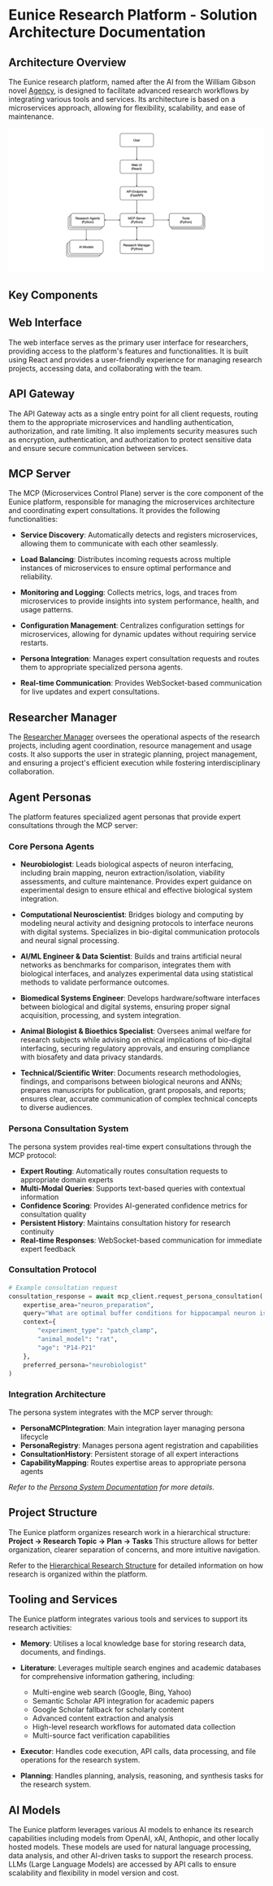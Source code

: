 # Eunice Research Platform - Solution Architecture Documentation

## Architecture Overview

The Eunice research platform, named after the AI from the William Gibson novel [Agency](<https://en.wikipedia.org/wiki/Agency_(novel)>), is designed to facilitate advanced research workflows by integrating various tools and services. Its architecture is based on a microservices approach, allowing for flexibility, scalability, and ease of maintenance.

![Architecture Diagram](Architecture.jpeg)

## Key Components

## Web Interface

The web interface serves as the primary user interface for researchers, providing access to the platform's features and functionalities. It is built using React and provides a user-friendly experience for managing research projects, accessing data, and collaborating with the team.

## API Gateway

The API Gateway acts as a single entry point for all client requests, routing them to the appropriate microservices and handling authentication, authorization, and rate limiting.
It also implements security measures such as encryption, authentication, and authorization to protect sensitive data and ensure secure communication between services.

## MCP Server

The MCP (Microservices Control Plane) server is the core component of the Eunice platform, responsible for managing the microservices architecture and coordinating expert consultations. It provides the following functionalities:

- **Service Discovery**: Automatically detects and registers microservices, allowing them to communicate with each other seamlessly.

- **Load Balancing**: Distributes incoming requests across multiple instances of microservices to ensure optimal performance and reliability.

- **Monitoring and Logging**: Collects metrics, logs, and traces from microservices to provide insights into system performance, health, and usage patterns.

- **Configuration Management**: Centralizes configuration settings for microservices, allowing for dynamic updates without requiring service restarts.

- **Persona Integration**: Manages expert consultation requests and routes them to appropriate specialized persona agents.

- **Real-time Communication**: Provides WebSocket-based communication for live updates and expert consultations.

## Researcher Manager

The [Researcher Manager](Research_Manager.md) oversees the operational aspects of the research projects, including agent coordination, resource management and usage costs. It also supports the user in strategic planning, project management, and ensuring a project's efficient execution while fostering interdisciplinary collaboration.

## Agent Personas

The platform features specialized agent personas that provide expert consultations through the MCP server:

### Core Persona Agents

- **Neurobiologist**: Leads biological aspects of neuron interfacing, including brain mapping, neuron extraction/isolation, viability assessments, and culture maintenance. Provides expert guidance on experimental design to ensure ethical and effective biological system integration.

- **Computational Neuroscientist**: Bridges biology and computing by modeling neural activity and designing protocols to interface neurons with digital systems. Specializes in bio-digital communication protocols and neural signal processing.

- **AI/ML Engineer & Data Scientist**: Builds and trains artificial neural networks as benchmarks for comparison, integrates them with biological interfaces, and analyzes experimental data using statistical methods to validate performance outcomes.

- **Biomedical Systems Engineer**: Develops hardware/software interfaces between biological and digital systems, ensuring proper signal acquisition, processing, and system integration.

- **Animal Biologist & Bioethics Specialist**: Oversees animal welfare for research subjects while advising on ethical implications of bio-digital interfacing, securing regulatory approvals, and ensuring compliance with biosafety and data privacy standards.

- **Technical/Scientific Writer**: Documents research methodologies, findings, and comparisons between biological neurons and ANNs; prepares manuscripts for publication, grant proposals, and reports; ensures clear, accurate communication of complex technical concepts to diverse audiences.

### Persona Consultation System

The persona system provides real-time expert consultations through the MCP protocol:

- **Expert Routing**: Automatically routes consultation requests to appropriate domain experts
- **Multi-Modal Queries**: Supports text-based queries with contextual information
- **Confidence Scoring**: Provides AI-generated confidence metrics for consultation quality
- **Persistent History**: Maintains consultation history for research continuity
- **Real-time Responses**: WebSocket-based communication for immediate expert feedback

### Consultation Protocol

```python
# Example consultation request
consultation_response = await mcp_client.request_persona_consultation(
    expertise_area="neuron_preparation",
    query="What are optimal buffer conditions for hippocampal neuron isolation?",
    context={
        "experiment_type": "patch_clamp",
        "animal_model": "rat",
        "age": "P14-P21"
    },
    preferred_persona="neurobiologist"
)
```

### Integration Architecture

The persona system integrates with the MCP server through:

- **PersonaMCPIntegration**: Main integration layer managing persona lifecycle
- **PersonaRegistry**: Manages persona agent registration and capabilities
- **ConsultationHistory**: Persistent storage of all expert interactions
- **CapabilityMapping**: Routes expertise areas to appropriate persona agents

_Refer to the [Persona System Documentation](Personas/README.md) for more details._

## Project Structure

The Eunice platform organizes research work in a hierarchical structure:
**Project → Research Topic → Plan → Tasks**
This structure allows for better organization, clearer separation of concerns, and more intuitive navigation.

Refer to the [Hierarchical Research Structure](HIERARCHICAL_RESEARCH_STRUCTURE.md) for detailed information on how research is organized within the platform.

## Tooling and Services

The Eunice platform integrates various tools and services to support its research activities:

- **Memory**: Utilises a local knowledge base for storing research data, documents, and findings.

- **Literature**: Leverages multiple search engines and academic databases for comprehensive information gathering, including:

  - Multi-engine web search (Google, Bing, Yahoo)
  - Semantic Scholar API integration for academic papers
  - Google Scholar fallback for scholarly content
  - Advanced content extraction and analysis
  - High-level research workflows for automated data collection
  - Multi-source fact verification capabilities

- **Executor**: Handles code execution, API calls, data processing, and file operations for the research system.

- **Planning**: Handles planning, analysis, reasoning, and synthesis tasks for the research system.

## AI Models

The Eunice platform leverages various AI models to enhance its research capabilities including models from OpenAI, xAI, Anthopic, and other locally hosted models. These models are used for natural language processing, data analysis, and other AI-driven tasks to support the research process. LLMs (Large Language Models) are accessed by API calls to ensure scalability and flexibility in model version and cost.
